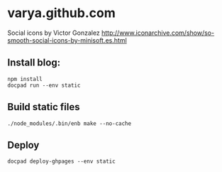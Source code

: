# varya.github.com

Social icons by Victor Gonzalez
http://www.iconarchive.com/show/so-smooth-social-icons-by-minisoft.es.html

## Install blog:

    npm install
    docpad run --env static

## Build static files

    ./node_modules/.bin/enb make --no-cache

## Deploy

    docpad deploy-ghpages --env static
